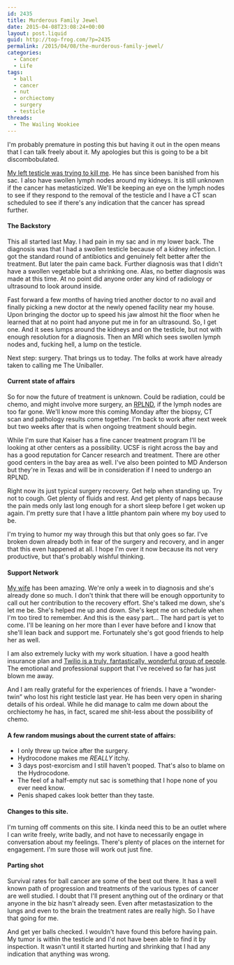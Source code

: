 ```yaml
---
id: 2435
title: Murderous Family Jewel
date: 2015-04-08T23:08:24+00:00
layout: post.liquid
guid: http://top-frog.com/?p=2435
permalink: /2015/04/08/the-murderous-family-jewel/
categories:
  - Cancer
  - Life
tags:
  - ball
  - cancer
  - nut
  - orchiectomy
  - surgery
  - testicle
threads:
  - The Wailing Wookiee
---
```

I'm probably premature in posting this but having it out in the open means that I can talk freely about it. My apologies but this is going to be a bit discombobulated.

[My left testicle was trying to kill me](http://www.testicularcancerawarenessfoundation.org/testicular-cancer-info/). He has since been banished from his sac. I also have swollen lymph nodes around my kidneys. It is still unknown if the cancer has metasticized. We'll be keeping an eye on the lymph nodes to see if they respond to the removal of the testicle and I have a CT scan scheduled to see if there's any indication that the cancer has spread further.

#### The Backstory

This all started last May. I had pain in my sac and in my lower back. The diagnosis was that I had a swollen testicle because of a kidney infection. I got the standard round of antibiotics and genuinely felt better after the treatment. But later the pain came back. Further diagnosis was that I didn't have a swollen vegetable but a shrinking one. Alas, no better diagnosis was made at this time. At no point did anyone order any kind of radiology or ultrasound to look around inside.

Fast forward a few months of having tried another doctor to no avail and finally picking a new doctor at the newly opened facility near my house. Upon bringing the doctor up to speed his jaw almost hit the floor when he learned that at no point had anyone put me in for an ultrasound. So, I get one. And it sees lumps around the kidneys and on the testicle, but not with enough resolution for a diagnosis. Then an MRI which sees swollen lymph nodes and, fucking hell, a lump on the testicle.

Next step: surgery. That brings us to today. The folks at work have already taken to calling me The Uniballer. 

#### Current state of affairs

So for now the future of treatment is unknown. Could be radiation, could be chemo, and might involve more surgery, an [RPLND](http://www.testicularcancerawarenessfoundation.org/rplnd-surgery/), if the lymph nodes are too far gone. We'll know more this coming Monday after the biopsy, CT scan and pathology results come together. I'm back to work after next week but two weeks after that is when ongoing treatment should begin. 

While I'm sure that Kaiser has a fine cancer treatment program I'll be looking at other centers as a possibility. UCSF is right across the bay and has a good reputation for Cancer research and treatment. There are other good centers in the bay area as well. I've also been pointed to MD Anderson but they're in Texas and will be in consideration if I need to undergo an RPLND.

Right now its just typical surgery recovery. Get help when standing up. Try not to cough. Get plenty of fluids and rest. And get plenty of naps because the pain meds only last long enough for a short sleep before I get woken up again. I'm pretty sure that I have a little phantom pain where my boy used to be.

I'm trying to humor my way through this but that only goes so far. I've broken down already both in fear of the surgery and recovery, and in anger that this even happened at all. I hope I'm over it now because its not very productive, but that's probably wishful thinking.

#### Support Network

[My wife](http://top-frog.com/2013/07/15/happy-monkey/) has been amazing. We're only a week in to diagnosis and she's already done so much. I don't think that there will be enough opportunity to call out her contribution to the recovery effort. She's talked me down, she's let me be. She's helped me up and down. She's kept me on schedule when I'm too tired to remember. And this is the easy part&hellip; The hard part is yet to come. I'll be leaning on her more than I ever have before and I know that she'll lean back and support me. Fortunately she's got good friends to help her as well. 

I am also extremely lucky with my work situation. I have a good health insurance plan and [Twilio is a truly, fantastically, wonderful group of people](https://www.twilio.com). The emotional and professional support that I've received so far has just blown me away.

And I am really grateful for the experiences of friends. I have a &#8220;wonder-twin&#8221; who lost his right testicle last year. He has been very open in sharing details of his ordeal. While he did manage to calm me down about the orchiectomy he has, in fact, scared me shit-less about the possibility of chemo.

#### A few random musings about the current state of affairs:

  * I only threw up twice after the surgery.
  * Hydrocodone makes me _REALLY_ itchy.
  * 3 days post-exorcism and I still haven't pooped. That's also to blame on the Hydrocodone.
  * The feel of a half-empty nut sac is something that I hope none of you ever need know.
  * Penis shaped cakes look better than they taste.

#### Changes to this site.

I'm turning off comments on this site. I kinda need this to be an outlet where I can write freely, write badly, and not have to necessarily engage in conversation about my feelings. There's plenty of places on the internet for engagement. I'm sure those will work out just fine.

#### Parting shot

Survival rates for ball cancer are some of the best out there. It has a well known path of progression and treatments of the various types of cancer are well studied. I doubt that I'll present anything out of the ordinary or that anyone in the biz hasn't already seen. Even after metastasization to the lungs and even to the brain the treatment rates are really high. So I have that going for me.

And get yer balls checked. I wouldn't have found this before having pain. My tumor is within the testicle and I'd not have been able to find it by inspection. It wasn't until it started hurting and shrinking that I had any indication that anything was wrong.
